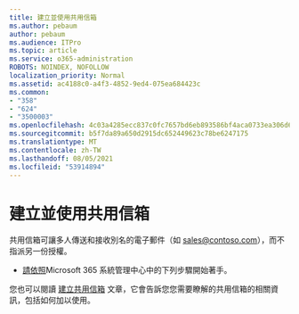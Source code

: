 ```yaml
---
title: 建立並使用共用信箱
ms.author: pebaum
author: pebaum
ms.audience: ITPro
ms.topic: article
ms.service: o365-administration
ROBOTS: NOINDEX, NOFOLLOW
localization_priority: Normal
ms.assetid: ac4188c0-a4f3-4852-9ed4-075ea684423c
ms.common:
- "358"
- "624"
- "3500003"
ms.openlocfilehash: 4c03a4285ecc837c0fc7657bd6eb893586bf4aca0733ea306d6f6c783ff402d6
ms.sourcegitcommit: b5f7da89a650d2915dc652449623c78be6247175
ms.translationtype: MT
ms.contentlocale: zh-TW
ms.lasthandoff: 08/05/2021
ms.locfileid: "53914894"
---
```

# <a name="create-and-use-a-shared-mailbox"></a>建立並使用共用信箱

共用信箱可讓多人傳送和接收別名的電子郵件（如 sales@contoso.com），而不指派另一份授權。
  
- [請依照](https://portal.office.com/AdminPortal/Home#/AssistedGuide/addemailoptions)Microsoft 365 系統管理中心中的下列步驟開始著手。 

您也可以閱讀 [建立共用信箱](https://docs.microsoft.com/microsoft-365/admin/email/create-a-shared-mailbox) 文章，它會告訴您您需要瞭解的共用信箱的相關資訊，包括如何加以使用。
  